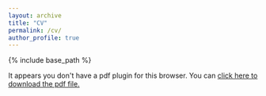 ```yaml
---
layout: archive
title: "CV"
permalink: /cv/
author_profile: true
---
```

{% include base_path %}
<object data="/assets/documents/CV_Yerlan.pdf" type="application/pdf" width="100%" height="70px"> 
  <p>It appears you don't have a pdf plugin for this browser.
  You can <a href="/assets/documents/CV_Yerlan.pdf">click here to
  download the pdf file.</a></p>  
</object>
